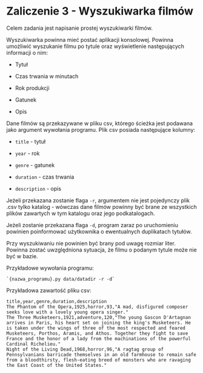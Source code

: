 # Zaliczenie 3 - Wyszukiwarka filmów

Celem zadania jest napisanie prostej wyszukiwarki filmów.

Wyszukiwarka powinna mieć postać aplikacji konsolowej. Powinna umożliwić wyszukanie filmu po tytule oraz wyświetlenie następujących informacji o nim:

- Tytuł

- Czas trwania w minutach

- Rok produkcji

- Gatunek

- Opis

Dane filmów są przekazywane w pliku csv, którego ścieżka jest podawana jako argument wywołania programu. Plik csv posiada następujące kolumny:

- `title` - tytuł

- `year` - rok

- `genre` - gatunek

- `duration` - czas trwania

- `description` - opis

Jeżeli przekazana zostanie flaga `-r`, argumentem nie jest pojedynczy plik .csv tylko katalog - wówczas dane filmów powinny być brane ze wszystkich plików zawartych w tym katalogu oraz jego podkatalogach.

Jeżeli zostanie przekazana flaga `-d`, program zaraz po uruchomieniu powinien poinformować użytkownika o ewentualnych duplikatach tytułów.

Przy wyszukiwaniu nie powinien być brany pod uwagę rozmiar liter. Powinna zostać uwzględniona sytuacja, że filmu o podanym tytule może nie być w bazie.

Przykładowe wywołania programu:

    `{nazwa_programu}.py data/datadir -r -d` 

Przykładowa zawartość pliku csv:

```
title,year,genre,duration,description
The Phantom of the Opera,1925,horror,93,"A mad, disfigured composer seeks love with a lovely young opera singer."
The Three Musketeers,1921,adventure,120,"The young Gascon D'Artagnan arrives in Paris, his heart set on joining the king's Musketeers. He is taken under the wings of three of the most respected and feared Musketeers, Porthos, Aramis, and Athos. Together they fight to save France and the honor of a lady from the machinations of the powerful Cardinal Richelieu."
Night of the Living Dead,1968,horror,96,"A ragtag group of Pennsylvanians barricade themselves in an old farmhouse to remain safe from a bloodthirsty, flesh-eating breed of monsters who are ravaging the East Coast of the United States."
```